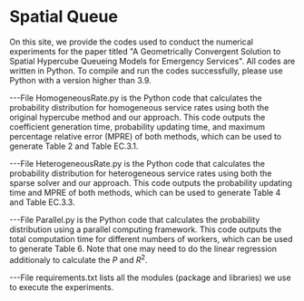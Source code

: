 # Spatial Queue

On this site, we provide the codes used to conduct the numerical experiments for the paper titled "A Geometrically Convergent Solution to Spatial Hypercube Queueing Models for Emergency Services". All codes are written in Python. To compile and run the codes successfully, please use Python with a version higher than 3.9.

---File HomogeneousRate.py is the Python code that calculates the probability distribution for homogeneous service rates using both the original hypercube method and our approach. This code outputs the coefficient generation time, probability updating time, and maximum percentage relative error (MPRE) of both methods, which can be used to generate Table 2 and Table EC.3.1. 

---File HeterogeneousRate.py is the Python code that calculates the probability distribution for heterogeneous service rates using both the sparse solver and our approach. This code outputs the probability updating time and MPRE of both methods, which can be used to generate Table 4 and Table EC.3.3.

---File Parallel.py is the Python code that calculates the probability distribution using a parallel computing framework. This code outputs the total computation time for different numbers of workers, which can be used to generate Table 6. Note that one may need to do the linear regression additionaly to calculate the $P$ and $R^2$.

---File requirements.txt lists all the modules (package and libraries) we use to execute the experiments.

<!--Directory "Codes for EC" contains all the Python codes that are used to conduct the numerical experiments listed in Section EC.3 of the paper entitled "A Geometrically Convergent Solution to Spatial Hypercube Queueing Models for Emergency Services".
   1) File HomogeneousRate-ModifiedHypercube.py is the Python code that calculates the probability distribution for homogeneoues service rate using modified original hypercube model. This code will output the coefficient generation time and probabilities updating time, which can be used to calculate the 'MOH' parts of Table EC.4.3 and Table EC.4.4. See Section EC.4.2 of the paper for detailed post-processing method.
   2) Files HomogeneousRate-Greenville.py, HeterogeneousRate-Greenville.py and HomogeneousRate-ModifiedHypercube.py are Python codes that calculates the probability distribution using the dataset of Greenville County, South Carolina. The contents of them are similar to what we introduced above. These codes help us to calculate TableS EC.4.1-EC.4.2, and Tables EC.4.6-EC.4.8-->

